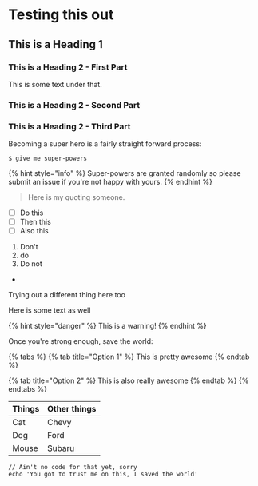 # Testing this out

## This is a Heading 1

### This is a Heading 2 - First Part

This is some text under that.

### This is a Heading 2 - Second Part

### This is a Heading 2 - Third Part

Becoming a super hero is a fairly straight forward process:

```
$ give me super-powers
```

{% hint style="info" %}
 Super-powers are granted randomly so please submit an issue if you're not happy with yours.
{% endhint %}

> Here is my quoting someone.

* [ ] Do this
* [ ] Then this
* [ ] Also this

1. Don't 
2. do
3. Do not

* 
Trying out a different thing here too

Here is some text as well

{% hint style="danger" %}
This is a warning!
{% endhint %}

Once you're strong enough, save the world:

{% tabs %}
{% tab title="Option 1" %}
This is pretty awesome
{% endtab %}

{% tab title="Option 2" %}
This is also really awesome
{% endtab %}
{% endtabs %}

| Things | Other things |
| :--- | :--- |
| Cat | Chevy |
| Dog | Ford |
| Mouse | Subaru |

```
// Ain't no code for that yet, sorry
echo 'You got to trust me on this, I saved the world'
```



